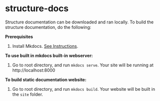 # structure-docs
Structure documentation can be downloaded and ran locally.  To build the structure documentation, do the following:

**Prerequisites**

1. Install Mkdocs. [See Instructions](http://www.mkdocs.org/#installation).

**To use built in mkdocs built-in webserver:**

1. Go to root directory, and run `mkdocs serve`.  Your site will be running at http://localhost:8000

**To build static documentation website:**

1. Go to root directory, and run `mkdocs build`.  Your website will be built in the `site` folder.
